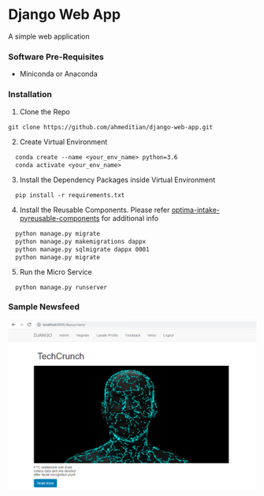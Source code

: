 # Django Web App
A simple web application

### Software Pre-Requisites
- Miniconda or Anaconda

### Installation
1. Clone the Repo
```
git clone https://github.com/ahmeditian/django-web-app.git
```
2. Create Virtual Environment
```
  conda create --name <your_env_name> python=3.6
  conda activate <your_env_name>
```
3. Install the Dependency Packages inside Virtual Environment
```
  pip install -r requirements.txt
```
4. Install the Reusable Components. Please refer [optima-intake-pyreusable-components](https://github.com/CognizantStudio/optima-intake-pyreusable-comp.git) for additional info
```
  python manage.py migrate
  python manage.py makemigrations dappx
  python manage.py sqlmigrate dappx 0001
  python manage.py migrate
```
5. Run the Micro Service
```
  python manage.py runserver
```

### Sample Newsfeed 
![alt text](screenshots/newsfeed.PNG)
